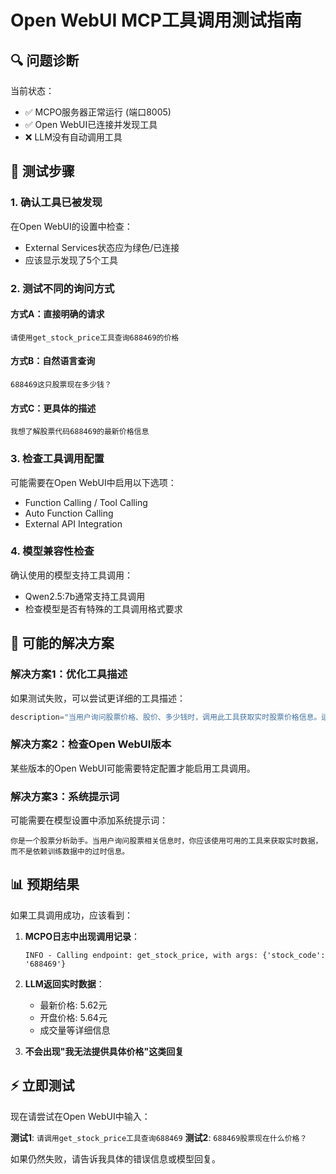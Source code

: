 # Open WebUI MCP工具调用测试指南

## 🔍 问题诊断

当前状态：
- ✅ MCPO服务器正常运行 (端口8005)
- ✅ Open WebUI已连接并发现工具
- ❌ LLM没有自动调用工具

## 🧪 测试步骤

### 1. 确认工具已被发现
在Open WebUI的设置中检查：
- External Services状态应为绿色/已连接
- 应该显示发现了5个工具

### 2. 测试不同的询问方式

#### 方式A：直接明确的请求
```
请使用get_stock_price工具查询688469的价格
```

#### 方式B：自然语言查询
```
688469这只股票现在多少钱？
```

#### 方式C：更具体的描述
```
我想了解股票代码688469的最新价格信息
```

### 3. 检查工具调用配置

可能需要在Open WebUI中启用以下选项：
- Function Calling / Tool Calling
- Auto Function Calling
- External API Integration

### 4. 模型兼容性检查

确认使用的模型支持工具调用：
- Qwen2.5:7b通常支持工具调用
- 检查模型是否有特殊的工具调用格式要求

## 🔧 可能的解决方案

### 解决方案1：优化工具描述
如果测试失败，可以尝试更详细的工具描述：

```python
description="当用户询问股票价格、股价、多少钱时，调用此工具获取实时股票价格信息。适用于任何中国股票代码查询。"
```

### 解决方案2：检查Open WebUI版本
某些版本的Open WebUI可能需要特定配置才能启用工具调用。

### 解决方案3：系统提示词
可能需要在模型设置中添加系统提示词：
```
你是一个股票分析助手。当用户询问股票相关信息时，你应该使用可用的工具来获取实时数据，而不是依赖训练数据中的过时信息。
```

## 📊 预期结果

如果工具调用成功，应该看到：

1. **MCPO日志中出现调用记录**：
   ```
   INFO - Calling endpoint: get_stock_price, with args: {'stock_code': '688469'}
   ```

2. **LLM返回实时数据**：
   - 最新价格: 5.62元
   - 开盘价格: 5.64元
   - 成交量等详细信息

3. **不会出现"我无法提供具体价格"这类回复**

## ⚡ 立即测试

现在请尝试在Open WebUI中输入：

**测试1**: `请调用get_stock_price工具查询688469`
**测试2**: `688469股票现在什么价格？`

如果仍然失败，请告诉我具体的错误信息或模型回复。